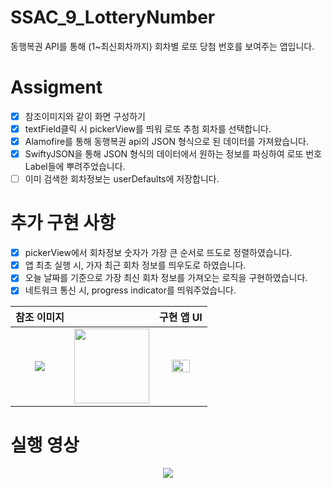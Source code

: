 # SSAC_9_LotteryNumber
동행복권 API를 통해 (1~최신회차까지) 회차별 로또 당첨 번호를 보여주는 앱입니다.

# Assigment
- [x] 참조이미지와 같이 화면 구성하기
- [x] textField클릭 시 pickerView를 띄워 로또 추첨 회차를 선택합니다.
- [x] Alamofire를 통해 동행복권 api의 JSON 형식으로 된 데이터를 가져왔습니다.
- [x] SwiftyJSON을 통해 JSON 형식의 데이터에서 원하는 정보를 파싱하여 로또 번호 Label들에 뿌려주었습니다.
- [ ] 이미 검색한 회차정보는 userDefaults에 저장합니다.

# 추가 구현 사항 
- [x] pickerView에서 회차정보 숫자가 가장 큰 순서로 뜨도로 정렬하였습니다.
- [x] 앱 최초 실행 시, 가자 최근 회차 정보를 띄우도로 하였습니다.
- [x] 오늘 날짜를 기준으로 가장 최신 회차 정보를 가져오는 로직을 구현하였습니다.
- [x] 네트워크 통신 시, progress indicator를 띄워주었습니다.

|참조 이미지||구현 앱 UI|
|:---:|:---:|:--:|
|<img src="https://user-images.githubusercontent.com/59866819/139908999-b8b0411f-51c2-4516-bbea-69f03cdfad5c.png" />|<img width="120" src="https://user-images.githubusercontent.com/59866819/135194858-4405d3a0-0de3-4ca6-a594-3b08e0ae951b.png" />|<img width="65%" src="https://user-images.githubusercontent.com/59866819/139909007-e389b8bb-ab9d-485e-9e86-1a5ba2d449e4.png" />|

# 실행 영상
<p align="center"><img src="https://user-images.githubusercontent.com/59866819/139911099-2707edd3-2ad3-49b2-a4f5-11ddc0bdea9b.mp4" /></p>
